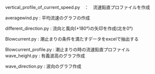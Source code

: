 vertical_profile_of_current_speed.py　：　流速鉛直プロファイルを作成

averagewind.py         : 平均流速のグラフの作成

different_direction.py : 流向と風向(+180°)の矢印を作成(北を0°)

Blowcurrent.py   : 潮止まりの条件を満たすデータをexcelで抽出する

Blowcurrent_profile.py : 潮止まりの時の流速鉛直プロファイル
wave_height.py : 有義波高のグラフ作成

wave_direction.py : 波向のグラフ作成
